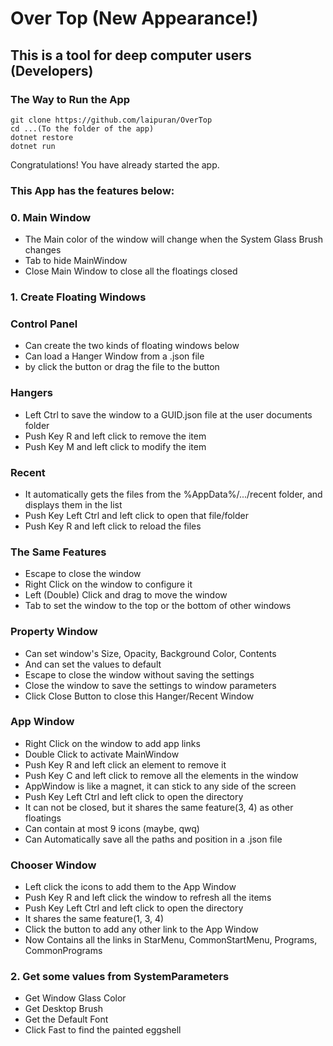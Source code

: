 # Over Top (New Appearance!)
## This is a tool for deep computer users (Developers)
### The Way to Run the App
```
git clone https://github.com/laipuran/OverTop
cd ...(To the folder of the app)
dotnet restore
dotnet run
```
Congratulations! You have already started the app.
### This App has the features below:
### 0. Main Window
- The Main color of the window will change when the System Glass Brush changes
- Tab to hide MainWindow
- Close Main Window to close all the floatings closed
### 1. Create Floating Windows
### Control Panel
- Can create the two kinds of floating windows below
- Can load a Hanger Window from a .json file
- by click the button or drag the file to the button
### Hangers
- Left Ctrl to save the window to a GUID.json file at the user documents folder
- Push Key R and left click to remove the item
- Push Key M and left click to modify the item
### Recent
- It automatically gets the files from the %AppData%/.../recent folder, and displays them in the list
- Push Key Left Ctrl and left click to open that file/folder
- Push Key R and left click to reload the files
### The Same Features
- Escape to close the window
- Right Click on the window to configure it
- Left (Double) Click and drag to move the window
- Tab to set the window to the top or the bottom of other windows
### Property Window
- Can set window's Size, Opacity, Background Color, Contents
- And can set the values to default
- Escape to close the window without saving the settings
- Close the window to save the settings to window parameters
- Click Close Button to close this Hanger/Recent Window
### App Window
- Right Click on the window to add app links
- Double Click to activate MainWindow
- Push Key R and left click an element to remove it
- Push Key C and left click to remove all the elements in the window
- AppWindow is like a magnet, it can stick to any side of the screen
- Push Key Left Ctrl and left click to open the directory
- It can not be closed, but it shares the same feature(3, 4) as other floatings
- Can contain at most 9 icons (maybe, qwq)
- Can Automatically save all the paths and position in a .json file
### Chooser Window
- Left click the icons to add them to the App Window
- Push Key R and left click the window to refresh all the items
- Push Key Left Ctrl and left click to open the directory
- It shares the same feature(1, 3, 4)
- Click the button to add any other link to the App Window
- Now Contains all the links in StarMenu, CommonStartMenu, Programs, CommonPrograms
### 2. Get some values from SystemParameters
- Get Window Glass Color
- Get Desktop Brush
- Get the Default Font
- Click Fast to find the painted eggshell